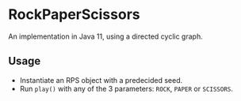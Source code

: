 # RockPaperScissors
An implementation in Java 11, using a directed cyclic graph.

## Usage
* Instantiate an RPS object with a predecided seed.
* Run `play()` with any of the 3 parameters: `ROCK`, `PAPER` or `SCISSORS`.
